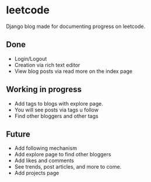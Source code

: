 # leetcode
Django blog made for documenting progress on leetcode.

## Done
  - Login/Logout 
  - Creation via rich text editor
  - View blog posts via read more on the index page


## Working in progress
  - Add tags to blogs with explore page.
  - You will see posts via tags u follow
  - Find other bloggers and other tags


## Future
  - Add following mechanism
  - Add explore page to find other bloggers
  - Add likes and comments 
  - See trends, post articles, and more to come. 
  - Add projects page


